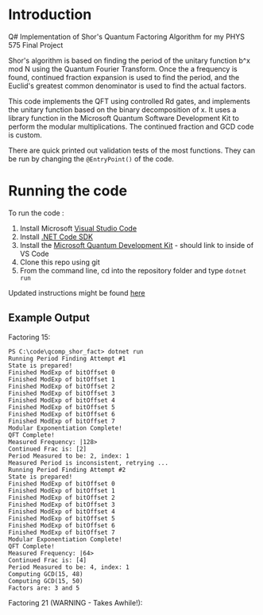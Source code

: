 # Introduction
Q# Implementation of Shor's Quantum Factoring Algorithm for my PHYS 575 Final Project

Shor's algorithm is based on finding the period of the unitary function b^x mod N using the Quantum Fourier Transform. Once the a frequency is found, continued fraction expansion is used to find the period, and the Euclid's greatest common denominator is used to find the actual factors. 

This code implements the QFT using controlled Rd gates, and implements the unitary function based on the binary decomposition of x. It uses a library function in the Microsoft Quantum Software Development Kit to perform the modular multiplications. The continued fraction and GCD code is custom. 

There are quick printed out validation tests of the most functions. They can be run by changing the `@EntryPoint()` of the code. 

# Running the code

To run the code :
1. Install Microsoft [Visual Studio Code](https://code.visualstudio.com/download)
2. Install [.NET Code SDK  ](https://www.microsoft.com/net/download)
3. Install the [Microsoft Quantum Development Kit](https://marketplace.visualstudio.com/items?itemName=quantum.quantum-devkit-vscode) - should link to inside of VS Code
4. Clone this repo using git 
5. From the command line, cd into the repository folder and type `dotnet run`  

Updated instructions might be found [here](https://docs.microsoft.com/en-us/quantum/quickstarts/install-command-line?tabs=tabid-vscode)

## Example Output

Factoring 15:
```
PS C:\code\qcomp_shor_fact> dotnet run
Running Period Finding Attempt #1
State is prepared!
Finished ModExp of bitOffset 0
Finished ModExp of bitOffset 1
Finished ModExp of bitOffset 2
Finished ModExp of bitOffset 3
Finished ModExp of bitOffset 4
Finished ModExp of bitOffset 5
Finished ModExp of bitOffset 6
Finished ModExp of bitOffset 7
Modular Exponentiation Complete!
QFT Complete!
Measured Frequency: |128>
Continued Frac is: [2]
Period Measured to be: 2, index: 1
Measured Period is inconsistent, retrying ...
Running Period Finding Attempt #2
State is prepared!
Finished ModExp of bitOffset 0
Finished ModExp of bitOffset 1
Finished ModExp of bitOffset 2
Finished ModExp of bitOffset 3
Finished ModExp of bitOffset 4
Finished ModExp of bitOffset 5
Finished ModExp of bitOffset 6
Finished ModExp of bitOffset 7
Modular Exponentiation Complete!
QFT Complete!
Measured Frequency: |64>
Continued Frac is: [4]
Period Measured to be: 4, index: 1
Computing GCD(15, 48)
Computing GCD(15, 50)
Factors are: 3 and 5
```

Factoring 21 (WARNING - Takes Awhile!): 